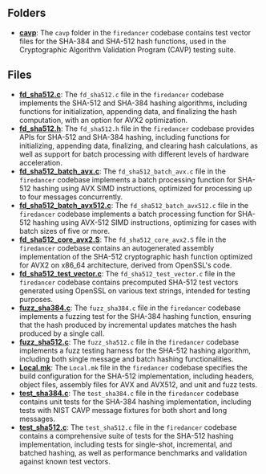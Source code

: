 ## Folders
- **[cavp](sha512/cavp.driver.md)**: The `cavp` folder in the `firedancer` codebase contains test vector files for the SHA-384 and SHA-512 hash functions, used in the Cryptographic Algorithm Validation Program (CAVP) testing suite.

## Files
- **[fd_sha512.c](sha512/fd_sha512.c.driver.md)**: The `fd_sha512.c` file in the `firedancer` codebase implements the SHA-512 and SHA-384 hashing algorithms, including functions for initialization, appending data, and finalizing the hash computation, with an option for AVX2 optimization.
- **[fd_sha512.h](sha512/fd_sha512.h.driver.md)**: The `fd_sha512.h` file in the `firedancer` codebase provides APIs for SHA-512 and SHA-384 hashing, including functions for initializing, appending data, finalizing, and clearing hash calculations, as well as support for batch processing with different levels of hardware acceleration.
- **[fd_sha512_batch_avx.c](sha512/fd_sha512_batch_avx.c.driver.md)**: The `fd_sha512_batch_avx.c` file in the `firedancer` codebase implements a batch processing function for SHA-512 hashing using AVX SIMD instructions, optimized for processing up to four messages concurrently.
- **[fd_sha512_batch_avx512.c](sha512/fd_sha512_batch_avx512.c.driver.md)**: The `fd_sha512_batch_avx512.c` file in the `firedancer` codebase implements a batch processing function for SHA-512 hashing using AVX-512 SIMD instructions, optimizing for cases with batch sizes of five or more.
- **[fd_sha512_core_avx2.S](sha512/fd_sha512_core_avx2.S.driver.md)**: The `fd_sha512_core_avx2.S` file in the `firedancer` codebase contains an autogenerated assembly implementation of the SHA-512 cryptographic hash function optimized for AVX2 on x86_64 architecture, derived from OpenSSL's code.
- **[fd_sha512_test_vector.c](sha512/fd_sha512_test_vector.c.driver.md)**: The `fd_sha512_test_vector.c` file in the `firedancer` codebase contains precomputed SHA-512 test vectors generated using OpenSSL on various text strings, intended for testing purposes.
- **[fuzz_sha384.c](sha512/fuzz_sha384.c.driver.md)**: The `fuzz_sha384.c` file in the `firedancer` codebase implements a fuzzing test for the SHA-384 hashing function, ensuring that the hash produced by incremental updates matches the hash produced by a single call.
- **[fuzz_sha512.c](sha512/fuzz_sha512.c.driver.md)**: The `fuzz_sha512.c` file in the `firedancer` codebase implements a fuzz testing harness for the SHA-512 hashing algorithm, including both single message and batch hashing functionalities.
- **[Local.mk](sha512/Local.mk.driver.md)**: The `Local.mk` file in the `firedancer` codebase specifies the build configuration for the SHA-512 implementation, including headers, object files, assembly files for AVX and AVX512, and unit and fuzz tests.
- **[test_sha384.c](sha512/test_sha384.c.driver.md)**: The `test_sha384.c` file in the `firedancer` codebase contains unit tests for the SHA-384 hashing implementation, including tests with NIST CAVP message fixtures for both short and long messages.
- **[test_sha512.c](sha512/test_sha512.c.driver.md)**: The `test_sha512.c` file in the `firedancer` codebase contains a comprehensive suite of tests for the SHA-512 hashing implementation, including tests for single-shot, incremental, and batched hashing, as well as performance benchmarks and validation against known test vectors.
